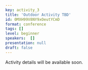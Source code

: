 ```yaml
---
key: activity_3
title: 'Outdoor Activity TBD'
id: 0MXH99V8NY9xOeutYCmD
format: conference
tags: []
level: beginner
speakers:  []
presentation: null
draft: false
---
```

Activity details will be available soon.
